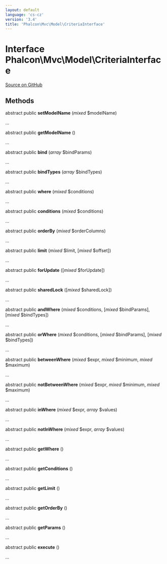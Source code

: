 ```yaml
---
layout: default
language: 'cs-cz'
version: '3.4'
title: 'Phalcon\Mvc\Model\CriteriaInterface'
---
```


# Interface **Phalcon\Mvc\Model\CriteriaInterface**

<a href="https://github.com/phalcon/cphalcon/tree/v3.4.0/phalcon/mvc/model/criteriainterface.zep" class="btn btn-default btn-sm">Source on GitHub</a>

## Methods

abstract public **setModelName** (*mixed* $modelName)

...

abstract public **getModelName** ()

...

abstract public **bind** (*array* $bindParams)

...

abstract public **bindTypes** (*array* $bindTypes)

...

abstract public **where** (*mixed* $conditions)

...

abstract public **conditions** (*mixed* $conditions)

...

abstract public **orderBy** (*mixed* $orderColumns)

...

abstract public **limit** (*mixed* $limit, [*mixed* $offset])

...

abstract public **forUpdate** ([*mixed* $forUpdate])

...

abstract public **sharedLock** ([*mixed* $sharedLock])

...

abstract public **andWhere** (*mixed* $conditions, [*mixed* $bindParams], [*mixed* $bindTypes])

...

abstract public **orWhere** (*mixed* $conditions, [*mixed* $bindParams], [*mixed* $bindTypes])

...

abstract public **betweenWhere** (*mixed* $expr, *mixed* $minimum, *mixed* $maximum)

...

abstract public **notBetweenWhere** (*mixed* $expr, *mixed* $minimum, *mixed* $maximum)

...

abstract public **inWhere** (*mixed* $expr, *array* $values)

...

abstract public **notInWhere** (*mixed* $expr, *array* $values)

...

abstract public **getWhere** ()

...

abstract public **getConditions** ()

...

abstract public **getLimit** ()

...

abstract public **getOrderBy** ()

...

abstract public **getParams** ()

...

abstract public **execute** ()

...